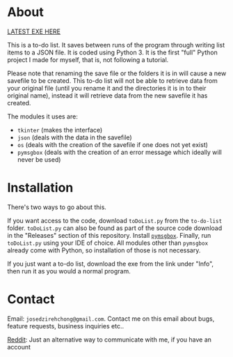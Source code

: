 # About

[LATEST EXE HERE](https://github.com/JoseDzirehChong/to-do-list/releases/tag/v0.1.0)

This is a to-do list. It saves between runs of the program through writing list items to a JSON file. It is coded using Python 3. It is the first "full" Python project I made for myself, that is, not following a tutorial.

Please note that renaming the save file or the folders it is in will cause a new savefile to be created. This to-do list will not be able to retrieve data from your original file (until you rename it and the directories it is in to their original name), instead it will retrieve data from the new savefile it has created. 

The modules it uses are:

- `tkinter` (makes the interface)
- `json` (deals with the data in the savefile)
- `os` (deals with the creation of the savefile if one does not yet exist)
- `pymsgbox` (deals with the creation of an error message which ideally will never be used)

# Installation

There's two ways to go about this.

If you want access to the code, download `toDoList.py` from the `to-do-list` folder. `toDoList.py` can also be found as part of the source code download in the "Releases" section of this repository. Install [`pymsgbox`](http://pymsgbox.readthedocs.io/en/latest/basics.html). Finally, run `toDoList.py` using your IDE of choice. All modules other than `pymsgbox` already come with Python, so installation of those is not necessary.

If you just want a to-do list, download the exe from the link under "Info", then run it as you would a normal program.

# Contact

Email: `josedzirehchong@gmail.com`. Contact me on this email about bugs, feature requests, business inquiries etc..

[Reddit](https://www.reddit.com/user/JoseDzirehChong): Just an alternative way to communicate with me, if you have an account
